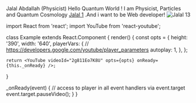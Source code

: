  Jalal Abdallah (Physicist)
 Hello Quantum World !
I am Physicist, Particles and Quantum Cosmology
[Jalal 1](https://user-images.githubusercontent.com/96692907/154752156-30a23210-f52e-4379-96d7-e9a3454debad.JPG)
.And i want to be Web developer!
![Jalal 13](https://user-images.githubusercontent.com/96692907/154764522-28e7dd3d-4216-4dff-a16f-2c7dc2904aa0.JPG)

import React from 'react';
import YouTube from 'react-youtube';

class Example extends React.Component {
  render() {
    const opts = {
      height: '390',
      width: '640',
      playerVars: {
        // https://developers.google.com/youtube/player_parameters
        autoplay: 1,
      },
    };

    return <YouTube videoId="2g811Eo7K8U" opts={opts} onReady={this._onReady} />;
  }

  _onReady(event) {
    // access to player in all event handlers via event.target
    event.target.pauseVideo();
  }
}

